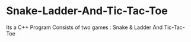 # Snake-Ladder-And-Tic-Tac-Toe
Its a C++ Program Consists of two games : Snake &amp; Ladder And Tic-Tac-Toe
